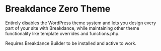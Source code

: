 # Breakdance Zero Theme

Entirely disables the WordPress theme system and lets you design every part of your site with Breakdance, while maintaining other theme functionality like template overrides and functions.php.

Requires Breakdance Builder to be installed and active to work.
